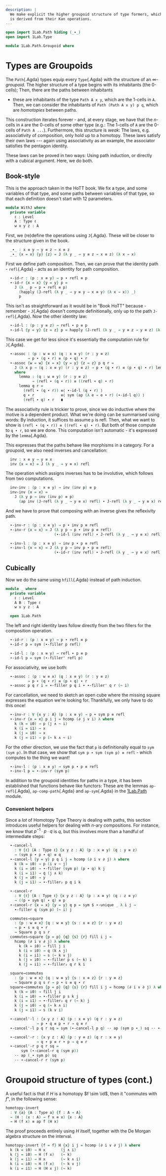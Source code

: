 ```yaml
---
description: |
  We make explicit the higher groupoid structure of type formers, which
  is derived from their Kan operations.
---
```

```agda
open import 1Lab.Path hiding (_∙_)
open import 1Lab.Type

module 1Lab.Path.Groupoid where
```

<!--
```agda
_ = Path
_ = hfill
_ = ap-refl
_ = ap-comp-path
_ = ap-sym
```
-->

# Types are Groupoids

The `Path`{.Agda} types equip every `Type`{.Agda} with the structure of
an _$\infty$-groupoid_. The higher structure of a type begins with its
inhabitants (the 0-cells); Then, there are the paths between inhabitants
- these are inhabitants of the type `Path A x y`, which are the 1-cells
in `A`. Then, we can consider the inhabitants of `Path (Path A x y) p
q`, which are _homotopies_ between paths.

This construction iterates forever - and, at every stage, we have that
the $n$-cells in `A` are the 0-cells of some other type (e.g.: The
1-cells of `A` are the 0-cells of `Path A ...`). Furthermore, this
structure is _weak_: The laws, e.g. associativity of composition, only
hold up to a homotopy. These laws satisfy their own laws --- again using
associativity as an example, the associator satisfies the pentagon
identity.

These laws can be proved in two ways: Using path induction, or directly
with a cubical argument. Here, we do both.

## Book-style

This is the approach taken in the HoTT book. We fix a type, and some
variables of that type, and some paths between variables of that type,
so that each definition doesn't start with 12 parameters.

```agda
module WithJ where
  private variable
    ℓ : Level
    A : Type ℓ
    w x y z : A
```

First, we (re)define the operations using `J`{.Agda}. These will be closer to the
structure given in the book.

```agda
  _∙_ : x ≡ y → y ≡ z → x ≡ z
  _∙_ {x = x} {y} {z} = J (λ y _ → y ≡ z → x ≡ z) (λ x → x)
```

First we define path composition. Then, we can prove that the identity
path - `refl`{.Agda} - acts as an identity for path composition.

```agda
  ∙-id-r : (p : x ≡ y) → p ∙ refl ≡ p
  ∙-id-r {x = x} {y = y} p =
    J (λ _ p → p ∙ refl ≡ p)
      (happly (J-refl (λ y _ → y ≡ y → x ≡ y) (λ x → x)) _)
      p
```

This isn't as straightforward as it would be in "Book HoTT" because -
remember - `J`{.Agda} doesn't compute definitionally, only up to the path
`J-refl`{.Agda}.  Now the other identity law:

```agda
  ∙-id-l : (p : y ≡ z) → refl ∙ p ≡ p
  ∙-id-l {y = y} {z = z} p = happly (J-refl (λ y _ → y ≡ z → y ≡ z) (λ x → x)) p
```

This case we get for less since it's essentially the computation rule for `J`{.Agda}.

```agda
  ∙-assoc : (p : w ≡ x) (q : x ≡ y) (r : y ≡ z)
          → p ∙ (q ∙ r) ≡ (p ∙ q) ∙ r
  ∙-assoc {w = w} {x = x} {y = y} {z = z} p q r =
    J (λ x p → (q : x ≡ y) (r : y ≡ z) → p ∙ (q ∙ r) ≡ (p ∙ q) ∙ r) lemma p q r
    where
      lemma : (q : w ≡ y) (r : y ≡ z)
            → (refl ∙ (q ∙ r)) ≡ ((refl ∙ q) ∙ r)
      lemma q r =
        (refl ∙ (q ∙ r)) ≡⟨ ∙-id-l (q ∙ r) ⟩
        q ∙ r            ≡⟨ sym (ap (λ e → e ∙ r) (∙-id-l q)) ⟩
        (refl ∙ q) ∙ r   ∎
```

The associativity rule is trickier to prove, since we do inductive where
the motive is a dependent product. What we're doing can be summarised
using words: By induction, it suffices to assume `p` is refl. Then, what
we want to show is `(refl ∙ (q ∙ r)) ≡ ((refl ∙ q) ∙ r)`. But both of
those compute to `q ∙ r`, so we are done. This computation isn't
automatic - it's expressed by the `lemma`{.Agda}.

This expresses that the paths behave like morphisms in a category. For a
groupoid, we also need inverses and cancellation:

```agda
  inv : x ≡ y → y ≡ x
  inv {x = x} = J (λ y _ → y ≡ x) refl
```

The operation which assigns inverses has to be involutive, which follows
from two computations.

```agda
  inv-inv : (p : x ≡ y) → inv (inv p) ≡ p
  inv-inv {x = x} =
    J (λ y p → inv (inv p) ≡ p)
      (ap inv (J-refl (λ y _ → y ≡ x) refl) ∙ J-refl (λ y _ → y ≡ x) refl)
```

And we have to prove that composing with an inverse gives the reflexivity path.

```agda
  ∙-inv-r : (p : x ≡ y) → p ∙ inv p ≡ refl
  ∙-inv-r {x = x} = J (λ y p → p ∙ inv p ≡ refl)
                      (∙-id-l (inv refl) ∙ J-refl (λ y _ → y ≡ x) refl)

  ∙-inv-l : (p : x ≡ y) → inv p ∙ p ≡ refl
  ∙-inv-l {x = x} = J (λ y p → inv p ∙ p ≡ refl)
                      (∙-id-r (inv refl) ∙ J-refl (λ y _ → y ≡ x) refl)
```

## Cubically

Now we do the same using `hfill`{.Agda} instead of path induction.

```agda
module _ where
  private variable
    ℓ : Level
    A B : Type ℓ
    w x y z : A

  open 1Lab.Path
```

<!--
```agda
  ∙-filler₂ : ∀ {ℓ} {A : Type ℓ} {x y z : A} (q : x ≡ y) (r : y ≡ z)
            → Square q (q ∙ r) r refl
  ∙-filler₂ q r k i = hcomp (k ∨ ∂ i) λ where
    l (l = i0) → q (i ∨ k)
    l (k = i1) → r (l ∧ i)
    l (i = i0) → q k
    l (i = i1) → r l
```
-->

The left and right identity laws follow directly from the two fillers
for the composition operation.

```agda
  ∙-id-r : (p : x ≡ y) → p ∙ refl ≡ p
  ∙-id-r p = sym (∙-filler p refl)

  ∙-id-l : (p : x ≡ y) → refl ∙ p ≡ p
  ∙-id-l p = sym (∙-filler' refl p)
```

For associativity, we use both:

```agda
  ∙-assoc : (p : w ≡ x) (q : x ≡ y) (r : y ≡ z)
          → p ∙ (q ∙ r) ≡ (p ∙ q) ∙ r
  ∙-assoc p q r i = ∙-filler p q i ∙ ∙-filler' q r (~ i)
```

For cancellation, we need to sketch an open cube where the missing
square expresses the equation we're looking for. Thankfully, we only
have to do this once!

```agda
  ∙-inv-r : ∀ {x y : A} (p : x ≡ y) → p ∙ sym p ≡ refl
  ∙-inv-r {x = x} p i j = hcomp (∂ j ∨ i) λ where
    k (k = i0) → p (j ∧ ~ i)
    k (i = i1) → x
    k (j = i0) → x
    k (j = i1) → p (~ k ∧ ~ i)
```

For the other direction, we use the fact that `p` is definitionally
equal to `sym (sym p)`. In that case, we show that `sym p ∙ sym (sym p)
≡ refl` - which computes to the thing we want!

```agda
  ∙-inv-l : (p : x ≡ y) → sym p ∙ p ≡ refl
  ∙-inv-l p = ∙-inv-r (sym p)
```

In addition to the groupoid identities for paths in a type, it has been
established that functions behave like functors: These are the lemmas
`ap-refl`{.Agda}, `ap-comp-path`{.Agda} and `ap-sym`{.Agda} in the
[1Lab.Path] module.

[1Lab.Path]: 1Lab.Path.html#functorial-action

### Convenient helpers

Since a _lot_ of Homotopy Type Theory is dealing with paths, this
section introduces useful helpers for dealing with $n$-ary compositions.
For instance, we know that $p^{-1} ∙ p ∙ q$ is $q$, but this involves
more than a handful of intermediate steps:

```agda
  ∙-cancel-l
    : ∀ {ℓ} {A : Type ℓ} {x y z : A} (p : x ≡ y) (q : y ≡ z)
    → (sym p ∙ p ∙ q) ≡ q
  ∙-cancel-l {y = y} p q i j = hcomp (∂ i ∨ ∂ j) λ where
    k (k = i0) → p (i ∨ ~ j)
    k (i = i0) → ∙-filler (sym p) (p ∙ q) k j
    k (i = i1) → q (j ∧ k)
    k (j = i0) → y
    k (j = i1) → ∙-filler₂ p q i k

  ∙-cancel-r
    : ∀ {ℓ} {A : Type ℓ} {x y z : A} (p : x ≡ y) (q : z ≡ y)
    → ((p ∙ sym q) ∙ q) ≡ p
  ∙-cancel-r {x = x} {y = y} q p = sym $ ∙-unique _ λ i j →
    ∙-filler q (sym p) (~ i) j

  commutes→square
    : {p : w ≡ x} {q : w ≡ y} {s : x ≡ z} {r : y ≡ z}
    → p ∙ s ≡ q ∙ r
    → Square p q s r
  commutes→square {p = p} {q} {s} {r} fill i j =
    hcomp (∂ i ∨ ∂ j) λ where
      k (k = i0) → fill j i
      k (i = i0) → q (k ∧ j)
      k (i = i1) → s (~ k ∨ j)
      k (j = i0) → ∙-filler p s (~ k) i
      k (j = i1) → ∙-filler₂ q r k i

  square→commutes
    : {p : w ≡ x} {q : w ≡ y} {s : x ≡ z} {r : y ≡ z}
    → Square p q s r → p ∙ s ≡ q ∙ r
  square→commutes {p = p} {q} {s} {r} fill i j = hcomp (∂ i ∨ ∂ j) λ where
    k (k = i0) → fill j i
    k (i = i0) → ∙-filler p s k j
    k (i = i1) → ∙-filler₂ q r (~ k) j
    k (j = i0) → q (~ k ∧ i)
    k (j = i1) → s (k ∨ i)

  ∙-cancel'-l : {x y z : A} (p : x ≡ y) (q r : y ≡ z)
              → p ∙ q ≡ p ∙ r → q ≡ r
  ∙-cancel'-l p q r sq = sym (∙-cancel-l p q) ·· ap (sym p ∙_) sq ·· ∙-cancel-l p r

  ∙-cancel'-r : {x y z : A} (p : y ≡ z) (q r : x ≡ y)
              → q ∙ p ≡ r ∙ p → q ≡ r
  ∙-cancel'-r p q r sq =
       sym (∙-cancel-r q (sym p))
    ·· ap (_∙ sym p) sq
    ·· ∙-cancel-r r (sym p)
```

# Groupoid structure of types (cont.)

A useful fact is that if $H$ is a homotopy $f \sim \id$, then it
"commutes with $f$", in the following sense:

<!--
```agda
open 1Lab.Path
```
-->

```agda
homotopy-invert
  : ∀ {a} {A : Type a} {f : A → A}
  → (H : (x : A) → f x ≡ x) {x : A}
  → H (f x) ≡ ap f (H x)
```

The proof proceeds entirely using $H$ itself, together with the De
Morgan algebra structure on the interval.

```agda
homotopy-invert {f = f} H {x} i j = hcomp (∂ i ∨ ∂ j) λ where
  k (k = i0) → H x       (j ∧ i)
  k (j = i0) → H (f x)   (~ k)
  k (j = i1) → H x       (~ k ∧ i)
  k (i = i0) → H (f x)   (~ k ∨ j)
  k (i = i1) → H (H x j) (~ k)
```

